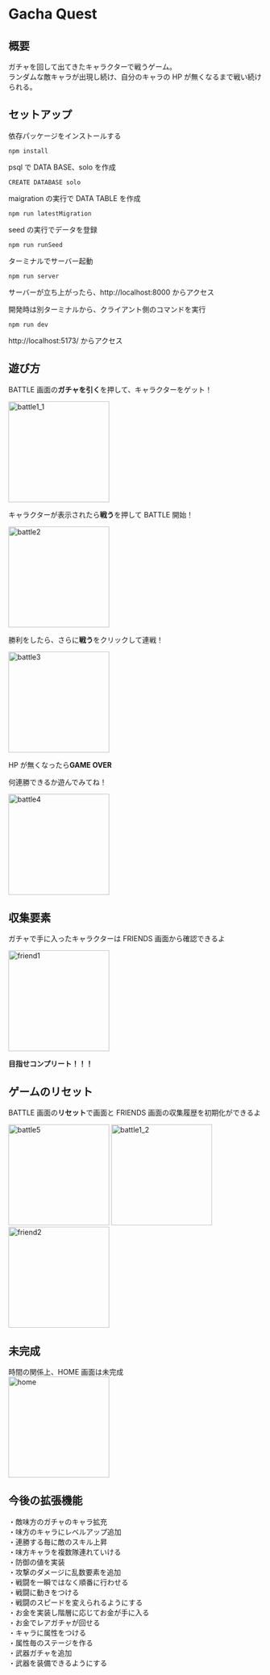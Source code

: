 # Gacha Quest

## 概要

ガチャを回して出てきたキャラクターで戦うゲーム。  
ランダムな敵キャラが出現し続け、自分のキャラの HP が無くなるまで戦い続けられる。

## セットアップ

依存パッケージをインストールする

```
npm install
```

psql で DATA BASE、solo を作成

```
CREATE DATABASE solo
```

maigration の実行で DATA TABLE を作成

```
npm run latestMigration
```

seed の実行でデータを登録

```
npm run runSeed
```

ターミナルでサーバー起動

```
npm run server
```

サーバーが立ち上がったら、http://localhost:8000 からアクセス

開発時は別ターミナルから、クライアント側のコマンドを実行

```
npm run dev
```

http://localhost:5173/ からアクセス

## 遊び方

BATTLE 画面の**ガチャを引く**を押して、キャラクターをゲット！

<img width="200" alt="battle1_1" src="ReadmeImg/Battle1.png">

キャラクターが表示されたら**戦う**を押して BATTLE 開始！

<img width="200" alt="battle2" src="ReadmeImg/Battle2.png">

勝利をしたら、さらに**戦う**をクリックして連戦！

<img width="200" alt="battle3" src="ReadmeImg/Battle3.png">

HP が無くなったら**GAME OVER**

何連勝できるか遊んでみてね！

 <img width="200" alt="battle4" src="ReadmeImg/Battle4.png">

## 収集要素

ガチャで手に入ったキャラクターは FRIENDS 画面から確認できるよ

 <img width="200" alt="friend1" src="ReadmeImg/Friends1.png">

**目指せコンプリート！！！**

## ゲームのリセット

BATTLE 画面の**リセット**で画面と FRIENDS 画面の収集履歴を初期化ができるよ

 <img width="200" alt="battle5" src="ReadmeImg/Battle5.png">

<img width="200" alt="battle1_2" src="ReadmeImg/Battle1.png">

 <img width="200" alt="friend2" src="ReadmeImg/Friends2.png">

## 未完成

時間の関係上、HOME 画面は未完成  
<img width="200" alt="home" src="ReadmeImg/Home.png">

## 今後の拡張機能

・敵味方のガチャのキャラ拡充  
・味方のキャラにレベルアップ追加  
・連勝する毎に敵のスキル上昇  
・味方キャラを複数隊連れていける  
・防御の値を実装  
・攻撃のダメージに乱数要素を追加  
・戦闘を一瞬ではなく順番に行わせる  
・戦闘に動きをつける  
・戦闘のスピードを変えられるようにする  
・お金を実装し階層に応じてお金が手に入る  
・お金でレアガチャが回せる  
・キャラに属性をつける  
・属性毎のステージを作る  
・武器ガチャを追加  
・武器を装備できるようにする
